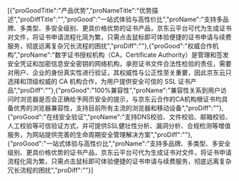 [{"proGoodTitle":"产品优势","proNameTitle":"优势描述","proDiffTitle":"","proGood":"一站式体验与高性价比","proName":"支持多品牌、多类型、多安全级别、更具价格优势的证书产品，京东云平台可代为生成证书对文件，将证书申请流程化简为繁，只需点击鼠标即可体验便捷的证书申请与续费服务，彻底远离复杂冗长流程的困扰","proDiff":""},{"proGood":"权威合作机构","proName":"数字证书授权机构（CA，Certificate Authority）是管理和签发安全凭证和加密信息安全密钥的网络机构，承担证书文件合法性检验的责任，需要对用户、企业的身份真实性进行验证，其权威性与公正性至关重要，因此京东云只选择和顶级权威的 CA 机构合作，为用户提供安全可信的 SSL 证书产品","proDiff":""},{"proGood":"100%兼容性","proName":"兼容性关系到用户访问时浏览器是否会正确给予网页安全的提示，与京东云合作的CA机构根证书均具备优秀的浏览器兼容性，支持目前所有主流的浏览器和移动设备","proDiff":""},{"proGood":"在线安全验证","proName":"支持DNS校验、文件校验、邮箱校验、人工校验等可信验证方式，并可提供SSL健壮性分析、漏洞分析、合规检测等增值服务，为网站提供完善的生命周期安全管理解决方案","proDiff":""},{"proGood":"一站式体验与高性价比","proName":"支持多品牌、多类型、多安全级别、更具价格优势的证书产品，京东云平台可代为生成证书对文件，将证书申请流程化简为繁，只需点击鼠标即可体验便捷的证书申请与续费服务，彻底远离复杂冗长流程的困扰","proDiff":""}]